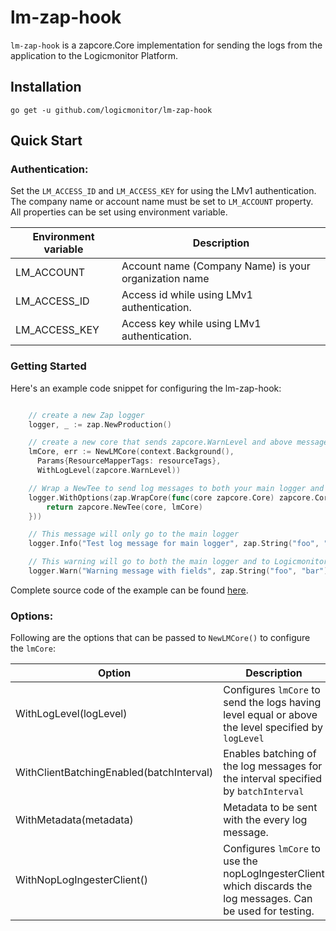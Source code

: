 # lm-zap-hook

`lm-zap-hook` is a zapcore.Core implementation for sending the logs from the application to the Logicmonitor Platform.

## Installation

`go get -u github.com/logicmonitor/lm-zap-hook`

## Quick Start

### Authentication:

Set the `LM_ACCESS_ID` and `LM_ACCESS_KEY` for using the LMv1 authentication. The company name or account name must be set to `LM_ACCOUNT` property. All properties can be set using environment variable.

| Environment variable |	Description                                        |
| -------------------- | ------------------------------------------------------|
|   LM_ACCOUNT         | Account name (Company Name) is your organization name |
|   LM_ACCESS_ID       | Access id while using LMv1 authentication.|
|   LM_ACCESS_KEY      | Access key while using LMv1 authentication.|

### Getting Started

Here's an example code snippet for configuring the lm-zap-hook:

```go

    // create a new Zap logger
	logger, _ := zap.NewProduction()

  	// create a new core that sends zapcore.WarnLevel and above messages to Logicmonitor Platform
	lmCore, err := NewLMCore(context.Background(), 
      Params{ResourceMapperTags: resourceTags}, 
      WithLogLevel(zapcore.WarnLevel))

	// Wrap a NewTee to send log messages to both your main logger and to Logicmonitor
	logger.WithOptions(zap.WrapCore(func(core zapcore.Core) zapcore.Core {
		return zapcore.NewTee(core, lmCore)
	}))

	// This message will only go to the main logger
	logger.Info("Test log message for main logger", zap.String("foo", "bar"))

	// This warning will go to both the main logger and to Logicmonitor.
	logger.Warn("Warning message with fields", zap.String("foo", "bar"))
```

Complete source code of the example can be found [here]().

### Options:

Following are the options that can be passed to `NewLMCore()` to configure the `lmCore`:

| Option                                     |   Description                                                                    |             
|--------------------------------------------|----------------------------------------------------------------------------------|
|   WithLogLevel(logLevel)                   | Configures `lmCore` to send the logs having level equal or above the level specified by `logLevel` |
|   WithClientBatchingEnabled(batchInterval) | Enables batching of the log messages for the interval specified by `batchInterval` |
|   WithMetadata(metadata)                   | Metadata to be sent with the every log message.                                    |
|   WithNopLogIngesterClient()               | Configures `lmCore` to use the nopLogIngesterClient which discards the log messages. Can be used for testing.                          |


